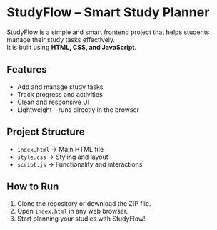 # StudyFlow – Smart Study Planner

StudyFlow is a simple and smart frontend project that helps students manage their study tasks effectively.  
It is built using **HTML, CSS, and JavaScript**.

## Features
- Add and manage study tasks
- Track progress and activities
- Clean and responsive UI
- Lightweight – runs directly in the browser

## Project Structure
- `index.html` → Main HTML file  
- `style.css` → Styling and layout  
- `script.js` → Functionality and interactions  

##  How to Run
1. Clone the repository or download the ZIP file.  
2. Open `index.html` in any web browser.  
3. Start planning your studies with StudyFlow!
